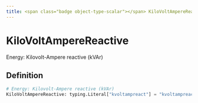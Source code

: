 ```yaml
---
title: <span class="badge object-type-scalar"></span> KiloVoltAmpereReactive
---
```

# <span class="badge object-type-scalar"></span> KiloVoltAmpereReactive

Energy: Kilovolt-Ampere reactive (kVAr)

## Definition

```python
# Energy: Kilovolt-Ampere reactive (kVAr)
KiloVoltAmpereReactive: typing.Literal["kvoltampreact"] = "kvoltampreact"
```
